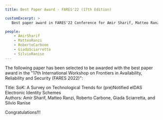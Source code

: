```yaml
---
title: Best Paper Award - FARES'22 (17th Edition)

customExcerpt: >
   Best paper award in FARES'22 Conference for Amir Sharif, Matteo Ranzi, Roberto Carbone, Giada Sciarretta, and Silvio Ranise. Congratulations!!!

people:
    - AmirSharif
    - MatteoRanzi
    - RobertoCarbone
    - GiadaSciarretta 
    - SilvioRanise
---
```


The following paper has been selected to be awarded with the best paper award in the "17th International Workshop on Frontiers in Availability, Reliability and Security (FARES 2022)":

Title: SoK: A Survey on Technological Trends for (pre)Notified eIDAS Electronic Identity Schemes<br />
Authors: Amir Sharif, Matteo Ranzi, Roberto Carbone, Giada Sciarretta, and Silvio Ranise<br />

Congratulations!!!
